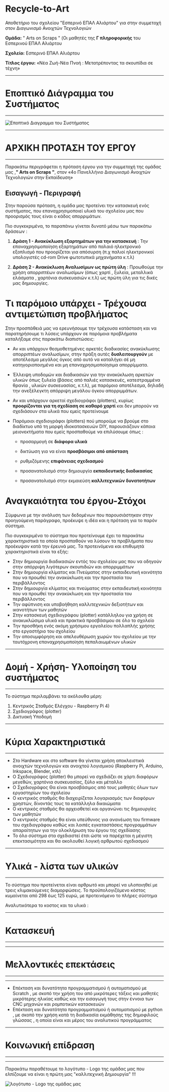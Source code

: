 # Recycle-to-Art
Αποθετήριο του σχολείου "Εσπερινό ΕΠΑΛ Αλιάρτου" για στην συμμετοχή στον Διαγωνισμό Ανοιχτών Τεχνολογιών

**Ομάδα:**  " Arts on Scraps " (Οι μαθητές της **Γ πληροφορικής** του Εσπερινού ΕΠΑΛ Αλιάρτου 

**Σχολείο:** Εσπερινό ΕΠΑΛ Αλιάρτου

**Τίτλος έργου:** «Νέα Ζωή-Νέα Πνοή : Μετατρέποντας τα σκουπίδια σε τέχνη»

______

# Εποπτικό Διάγραμμα του Συστήματος

___

![Εποπτικό Διαγραμμα του Συστήματος](images/BLOCK-Diagram-ELLAK-1-arts-on-scraps-1.jpg)

______

# ΑΡΧΙΚΗ ΠΡΟΤΑΣΗ ΤΟΥ ΕΡΓΟΥ

___

Παρακάτω περιγράφεται η πρόταση έργου για την συμμετοχή της ομάδας μας ,**" Arts on Scraps "**, στον «4ο Πανελλήνιο Διαγωνισμό Ανοιχτών Τεχνολογιών στην Εκπαίδευση»

## Εισαγωγή - Περιγραφή

Στην παρούσα πρόταση, η ομάδα μας προτείνει την κατασκευή ενός συστήματος, που επαναχρησιμοποιεί  υλικά του σχολείου μας που προορισμός τους είναι ο κάδος απορριμάτων.

Πιο συγκεκριμένα, το παραπάνω γίνεται δυνατό μέσω των παρακάτω δράσεων :

 1. **Δράση 1 -  Ανακύκλωση εξαρτημάτων για την κατασκευή**  : Την επαναχρησιμοποίηση εξαρτημάτων από  παλαιό ηλεκτρονικό εξοπλισμό που προορίζεται για  απόσυρση (π.χ  παλιοί ηλεκτρονικοί υπολογιστές cd-rom Drive φωτοτυπικά μηχανήματα  κ.τ.λ)

2.  **Δράση 2 -  Ανακύκλωση Αναλωσίμων ως πρώτη ύλη**  : Προωθούμε την χρήση  απορριπτέων αναλωσίμων (όπως  χαρτί ,  ξυλεία,   μεταλλικά ελάσματα , χαρτόνια  συσκευασιών  κ.τ.λ)  ως πρώτη ύλη για τις δικές μας δημιουργίες.


# Τι παρόμοιο υπάρχει - Τρέχουσα αντιμετώπιση προβλήματος

Στην προσπάθειά μας να ερευνήσουμε την τρέχουσα κατάσταση και να παρατηρήσουμε τι λύσεις υπάρχουν σε παρόμοια προβλήματα καταλήξαμε στις παρακάτω διαπιστώσεις:

- Αν και υπάρχουν θεσμοθετημένες  αρκετές  διαδικασίες ανακύκλωσης απορριπτέων αναλωσίμων,  στην πράξη αυτές **δυσλειτουργούν** με αποτέλεσμα μεγάλος όγκος από αυτό να καταλήγει σέ μη κατηγοριοποιημένα και μη επαναχρησιμοποίησιμα απορρίμματα.
- Έλλειψη υποδομών και διαδικασιών για την ανακύκλωση αρκετών υλικών όπως ξυλεία (βάσεις από παλιές κατασκευές,  κατεστραμμένα θρανία , υλικών συσκευασίας, κ.τ.λ),  με παρόμοιο αποτέλεσμα,  δηλαδή την ανεξέλεγκτη απόρριψη μεγάλου όγκου απορριμμάτων.
- Αν και υπάρχουν αρκετοί  σχεδιoγράφοι (plotters),  κυρίως **προορίζονται για τη σχεδίαση σε καθαρό  χαρτί** και δεν μπορούν να σχεδιάσουν στα υλικά που εμείς προτείνουμε
- Παρόμοιοι  σχεδιoγράφοι (plotters)  πού μπορούμε να βρούμε στο διαδίκτυο υπό τη μορφή ιδιοκατασκευών DIY,  παρουσιάζουν κάποια μειονεκτήματα που εμείς προσπαθούμε να επιλύσουμε όπως :

 	- προσαρμογή σε **διάφορα υλικά**

	- δικτύωση για να είναι **προσβάσιμοι από απόσταση**
	-  ρυθμιζόμενης **επιφάνειας σχεδιασμού**

	-  προσανατολισμό στην δημιουργία **εκπαιδευτικής διαδικασίας**

	-  προσανατολισμό στην  εκμαιεύση  **καλλιτεχνικών δυνατοτήτων**

# Αναγκαιότητα του έργου-Στόχοι

Σύμφωνα με την ανάλυση των δεδομένων που παρουσιάστηκαν στην προηγούμενη παράγραφο, προέκυψε η ιδέα και η πρόταση για το παρόν σύστημα.

Πιο συγκεκριμένα το σύστημα που προτείνουμε έχει τα παρακάτω χαρακτηριστικά τα οποία προσπαθούν να λύσουν τα προβλήματα που προέκυψαν κατά την έρευνά μας. Τα προτεινόμενα και επιθυμητά χαρακτηριστικά είναι τα εξής:

 - Στην δημιουργία διαδικασιών εντός του σχολείου μας που να οδηγούν στην απόρριψη λιγότερων σκουπιδιών  και απορριμμάτων
 - Στην δημιουργία  κλίματος και Πνεύματος στην εκπαιδευτική κοινότητα που να προωθεί την ανακύκλωση και την προστασία του περιβάλλοντος
 - Στην δημιουργία  κλίματος και πνεύματος στην εκπαιδευτική κοινότητα που να προωθεί την ανακύκλωση και την προστασία του περιβάλλοντος
 - Την αφύπνιση και υποβοήθηση καλλιτεχνικών δεξιοτήτων και ικανοτήτων των μαθητών 
 - Στην κατασκευή σχεδιoγράφου (plotter)  κατάλληλου για χρήση σε  ανακυκλώσιμα υλικά  και  πρακτικά προσβάσιμου  σε όλο το σχολείο
 - Την προσθήκη ενός ακόμη χρήσιμου εργαλείου πολλαπλής χρήσης στο εργαστήριο του σχολείου
 - Την αποσυμφόρηση  και απελευθέρωση χωρών του σχολείου με την ταυτόχρονη επαναχρησιμοποίηση πεπαλαιωμένων υλικών

 

---

# Δομή - Χρήση- Υλοποίηση του συστήματος

---

Το σύστημα περιλαμβάνει τα ακόλουθα μέρη:

1. Κεντρικός Σταθμός Ελέγχου - Raspberry Pi 4)
2. Σχεδιoγράφος (plotter)
3. Δικτυακή Υποδομή

---

# Κύρια Χαρακτηριστικά

---
- Στο Hardware  και στο software θα γίνεται χρήση αποκλειστικά ανοιχτών τεχνολογιών  και ανοιχτού λογισμικού (Raspberry Pi, Arduino, Inkspace, Blender, κτλ)
- Ο Σχεδιoγράφος (plotter)  θα μπορεί να σχεδιάζει σε χάρτι διαφόρων μεγεθών,  χαρτόνια συσκευασίας,  ξύλο και μέταλλο
-  Ο Σχεδιoγράφος Θα είναι προσβάσιμος από τους μαθητές όλων των εργαστηρίων του σχολείου
- Ο κεντρικός σταθμός  θα διαχειρίζεται λογαριασμός των διαφόρων χρηστών, δίνοντάς τους τα κατάλληλα δικαιώματα
- Ο κεντρικός σταθμός θα  αρχειοθετεί  και οργανώνει τις δημιουργίες των μαθητών
- Ο κεντρικός σταθμός θα είναι υπεύθυνος για ανανέωση του firmware  του σχεδιoγράφου   καθώς και λοιπές εγκαταστάσεις προγραμμάτων απαραίτητων  για την ολοκλήρωση του έργου της σχεδίασης
- Το όλο σύστημα  στα σχεδιαστεί  έτσι ώστε να παρέχεται   η μέγιστη επεκτασιμότητα  και θα ακολουθεί λογική αρθρωτού  σχεδιασμoύ

---

# Υλικά - λίστα των υλικών

---

Το σύστημα που προτείνεται είναι αρθρωτό και μπορεί να υλοποιηθεί με τρεις κλιμακούμενες διαμορφώσεις. Το προϋπολογιζόμενο κόστος κυμαίνεται από 298 έως 125 ευρώ, με προτεινόμενο το πλήρες σύστημα

Αναλυτικότερα το κοστος και τα υλικά :

---

# Κατασκευή

---

---


# Μελλοντικές επεκτάσεις

---

---


- Επέκταση και δυνατότητα προγραμματισμού  ή  αυτοματισμού με Scratch , με σκοπό  την χρήση του από μικρότερες τάξεις και μαθητές μικρότερης ηλικίας  καθώς και την εισαγωγή τους στην έννοια των  CNC μηχανών  και ρομποτικών κατασκευών
 - Επέκταση και δυνατότητα προγραμματισμού  ή  αυτοματισμού με python , με σκοπό  την χρήση  κατά τη διαδικασία  εκμάθησης της δημοφιλούς γλώσσας , η οποία είναι και μέρος του αναλυτικού προγράμματος


---

# Κοινωνική επίδραση

---
---

Παρακάτω παραθέτουμε το  λογότυπο - Logo της ομάδας μας που ελπίζουμε να είναι η πρώτη μας "καλλιτεχνική Δημιουργία" !!!

![λογότυπο - Logo της ομάδας μας](images/LOGO-omadas-1-arts-on-scraps.jpg)

